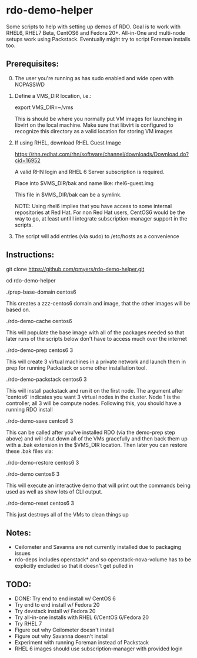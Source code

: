 rdo-demo-helper
===============

Some scripts to help with setting up demos of RDO.  Goal is to work with RHEL6,
RHEL7 Beta, CentOS6 and Fedora 20+.  All-in-One and multi-node setups work
using Packstack.  Eventually might try to script Foreman installs too.

Prerequisites:
--------------
0. The user you're running as has sudo enabled and wide open with NOPASSWD

1. Define a VMS_DIR location, i.e.:

   export VMS_DIR=~/vms

   This is should be where you normally put VM images for launching in libvirt
   on the local machine.  Make sure that libvirt is configured to recognize
   this directory as a valid location for storing VM images

2. If using RHEL, download RHEL Guest Image

   https://rhn.redhat.com/rhn/software/channel/downloads/Download.do?cid=16952

   A valid RHN login and RHEL 6 Server subscription is required.

   Place into $VMS_DIR/bak and name like:
   rhel6-guest.img

   This file in $VMS_DIR/bak can be a symlink.

   NOTE: Using rhel6 implies that you have access to some internal
   repositories at Red Hat.  For non Red Hat users, CentOS6 would be the way
   to go, at least until I integrate subscription-manager support in the
   scripts.

3. The script will add entries (via sudo) to /etc/hosts as a convenience

Instructions:
-------------

git clone https://github.com/pmyers/rdo-demo-helper.git

cd rdo-demo-helper

./prep-base-domain centos6

  This creates a zzz-centos6 domain and image, that the other images will be
  based on.

./rdo-demo-cache centos6

  This will populate the base image with all of the packages needed so that
  later runs of the scripts below don't have to access much over the internet

./rdo-demo-prep centos6 3

  This will create 3 virtual machines in a private network and launch them
  in prep for running Packstack or some other installation tool.

./rdo-demo-packstack centos6 3

  This will install packstack and run it on the first node.  The argument
  after 'centos6' indicates you want 3 virtual nodes in the cluster.  Node 1
  is the controller, all 3 will be compute nodes.  Following this, you should
  have a running RDO install

./rdo-demo-save centos6 3

  This can be called after you've installed RDO (via the demo-prep step above)
  and will shut down all of the VMs gracefully and then back them up with a
  .bak extension in the $VMS_DIR location.  Then later you can restore these
  .bak files via:

./rdo-demo-restore centos6 3

./rdo-demo centos6 3

  This will execute an interactive demo that will print out the commands
  being used as well as show lots of CLI output.

./rdo-demo-reset centos6 3

  This just destroys all of the VMs to clean things up

Notes:
------

* Ceilometer and Savanna are not currently installed due to packaging issues
* rdo-deps includes openstack* and so openstack-nova-volume has to be 
  explicitly excluded so that it doesn't get pulled in

TODO:
-----

* DONE: Try end to end install w/ CentOS 6
* Try end to end install w/ Fedora 20
* Try devstack install w/ Fedora 20
* Try all-in-one installs with RHEL 6/CentOS 6/Fedora 20
* Try RHEL 7
* Figure out why Ceilometer doesn't install
* Figure out why Savanna doesn't install
* Experiment with running Foreman instead of Packstack
* RHEL 6 images should use subscription-manager with provided login
